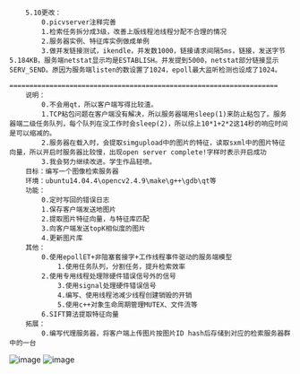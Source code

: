 		5.10更改：
			0.picvserver注释完善
			1.检索任务拆分成3级，改善上版线程池线程分配不合理的情况
			2.服务器实例、特征库实例做成单例
			3.做并发链接测试，ikendle，并发数1000，链接请求间隔5ms，链接，发送字节5.184KB，服务端netstat显示均是ESTABLISH。并发提到5000，netstat部分链接显示SERV_SEND。原因为服务端listen的数设置了1024，epoll最大监听检测也设成了1024。
		===================================================================
		说明：
			0.不会用qt，所以客户端写得比较渣。
			1.TCP粘包问题在客户端没有解决，所以服务器端用sleep(1)来防止粘包了。服务器端二级任务队列，每个队列在没工作时会sleep(2)，所以综上10*1+2*2这14秒的响应时间是可以缩减的。
			2.服务器在载入时，会提取simgupload中的图片的特征，读取sxml中的图片特征向量，所以开启时服务器比较慢，出现open server complete!字样时表示开启成功
			3.我会努力继续改进。学生作品轻喷。
		目标：编写一个图像检索服务器
		环境：ubuntu14.04.4\opencv2.4.9\make\g++\gdb\qt等
		功能：
			0.定时写回的错误日志
			1.保存客户端发送地图片
			2.提取图片特征向量，与特征库匹配
			3.向客户端发送topK相似度的图片
			4.更新图片库
		其他：
			0.使用epollET+非阻塞套接字+工作线程事件驱动的服务端模型
       			1.使用任务队列，分割任务，提升检索效率
			2.使用专用线程处理除硬件错误信号外的信号
        		3.使用signal处理硬件错误信号
        		4.编写、使用线程池减少线程创建销毁的开销
        		5.使用c++对象生命周期管理MUTEX、文件流等
			6.SIFT算法提取特征向量
		拓展：
			0.编写代理服务器，将客户端上传图片按图片ID hash后存储到对应的检索服务器群中的一台

![image](https://github.com/tangsancai/imageserver/blob/master/result/result.jpg)
![image](https://github.com/tangsancai/imageserver/blob/master/result/result2.jpg)





